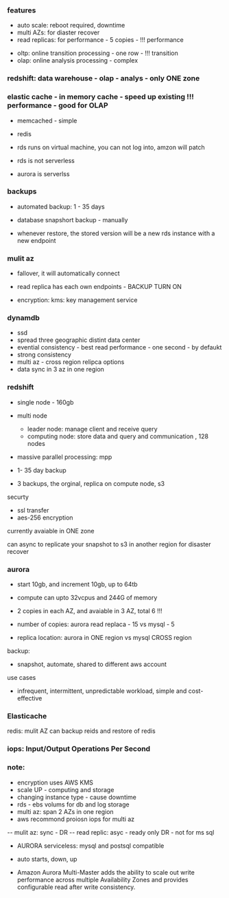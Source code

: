 ### features

- auto scale: reboot required, downtime
- multi AZs: for diaster recover
- read replicas: for performance - 5 copies - !!! performance

+ oltp: online transition processing - one row - !!! transition
+ olap: online analysis processing - complex

### redshift: data warehouse - olap - analys - only ONE zone


### elastic cache - in memory cache - speed up existing !!! performance  -  good for OLAP
- memcached - simple
- redis

- rds runs on virtual machine, you can not log into, amzon will patch
- rds is not serverless
- aurora is serverlss

### backups
- automated backup: 1 - 35 days
- database snapshort backup - manually

- whenever restore, the stored version will be a new rds instance with a new endpoint

### mulit az
- fallover, it will automatically connect 

- read replica has each own endpoints - BACKUP TURN ON

- encryption: kms: key management service

### dynamdb
- ssd
- spread three geographic distint data center
- evential consistency - best read performance - one second -  by defaukt
- strong consistency
- multi az - cross region relipca options
- data sync in 3 az in one region

### redshift
- single node - 160gb
- multi node
  - leader node: manage client and receive query
  - computing node: store data and query and communication , 128 nodes

- massive parallel processing: mpp

- 1- 35 day backup
- 3 backups, the orginal, replica on compute node, s3 

securty
- ssl transfer
- aes-256 encryption

currently avaiable in ONE zone

can async to replicate your snapshot to s3 in another region for disaster recover


### aurora
- start 10gb, and increment 10gb, up to 64tb
- compute can upto 32vcpus and 244G of memory
- 2 copies in each AZ, and avaiable in 3 AZ, total 6 !!!

- number of copies: aurora read replaca - 15 vs mysql - 5 
- replica location: aurora in ONE region vs mysql CROSS region

backup:
- snapshot, automate, shared to different aws account

use cases
- infrequent, intermittent, unpredictable workload, simple and cost-effective


###  Elasticache
redis: mulit AZ
can backup reids and restore of redis

### iops: Input/Output Operations Per Second


### note:
- encryption uses AWS KMS
- scale UP - computing and storage
- changing instance type - cause downtime
- rds - ebs volums for db and log storage
- multi az: span 2 AZs in one region
- aws recommond proiosn iops for multi az

-- mulit az:  sync - DR
-- read replic: asyc - ready only DR -  not for ms sql



- AURORA serviceless: mysql and postsql compatible
- auto starts, down, up 

- Amazon Aurora Multi-Master adds the ability to scale out write performance across multiple Availability Zones and provides configurable read after write consistency.
